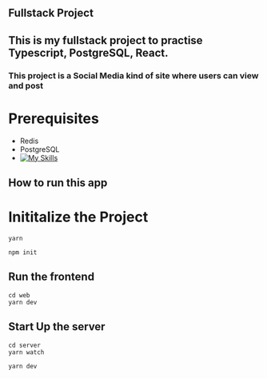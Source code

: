 ## Fullstack Project

<h2>This is my fullstack project to practise Typescript, PostgreSQL, React.</h2>
<h3>This project is a Social Media kind of site where users can view and post</h3>

# Prerequisites 

- Redis
- PostgreSQL
- [![My Skills](https://skillicons.dev/icons?i=postgres,redis)](https://skillicons.dev)

## How to run this app

<h1> Inititalize the Project</h1>

```
yarn
```

```
npm init
```

<h2> Run the frontend </h2>

```
cd web
yarn dev
```

<h2>Start Up the server</h2>

```
cd server
yarn watch
```
```
yarn dev
```
